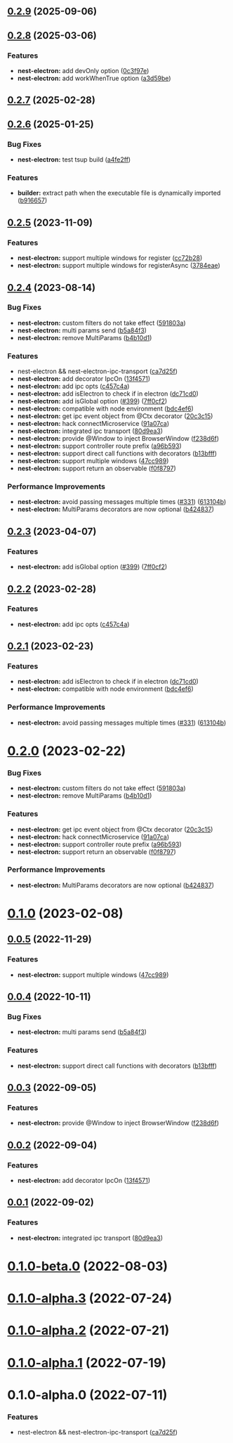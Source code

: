 ## [0.2.9](https://github.com/archergu/doubleshot/compare/nest-electron@0.2.8...nest-electron@0.2.9) (2025-09-06)



## [0.2.8](https://github.com/archergu/doubleshot/compare/nest-electron@0.2.7...nest-electron@0.2.8) (2025-03-06)


### Features

* **nest-electron:** add devOnly option ([0c3f97e](https://github.com/archergu/doubleshot/commit/0c3f97e210ab9c62ba4bedc52a0aed075df16405))
* **nest-electron:** add workWhenTrue option ([a3d59be](https://github.com/archergu/doubleshot/commit/a3d59befe12a5eb0d2034ac226d15f4dd08b1456))



## [0.2.7](https://github.com/archergu/doubleshot/compare/nest-electron@0.2.6...nest-electron@0.2.7) (2025-02-28)



## [0.2.6](https://github.com/archergu/doubleshot/compare/nest-electron@0.2.5...nest-electron@0.2.6) (2025-01-25)


### Bug Fixes

* **nest-electron:** test tsup build ([a4fe2ff](https://github.com/archergu/doubleshot/commit/a4fe2ff0cdf1d3a08f9a0953c718948b1a474552))


### Features

* **builder:** extract path when the executable file is dynamically imported ([b916657](https://github.com/archergu/doubleshot/commit/b9166574b16933f3d8ceaf5c3d334d843bc555af))



## [0.2.5](https://github.com/archergu/doubleshot/compare/nest-electron@0.2.4...nest-electron@0.2.5) (2023-11-09)


### Features

* **nest-electron:** support multiple windows for register ([cc72b28](https://github.com/archergu/doubleshot/commit/cc72b28176e01b980d857e1e1d12aa4b1a652c20))
* **nest-electron:** support multiple windows for registerAsync ([3784eae](https://github.com/archergu/doubleshot/commit/3784eae3975bbdf339c093727bdf6fa1bba8eea0))



## [0.2.4](https://github.com/archergu/doubleshot/compare/nest-electron@0.2.3...nest-electron@0.2.4) (2023-08-14)


### Bug Fixes

* **nest-electron:** custom filters do not take effect ([591803a](https://github.com/archergu/doubleshot/commit/591803a9077dba342f9083c5acd3b2aa5415f339))
* **nest-electron:** multi params send ([b5a84f3](https://github.com/archergu/doubleshot/commit/b5a84f3afc7268674558c8311d973b0d4277485f))
* **nest-electron:** remove MultiParams ([b4b10d1](https://github.com/archergu/doubleshot/commit/b4b10d19889ed9373808f3240d179febc4cfcc19))


### Features

* nest-electron && nest-electron-ipc-transport ([ca7d25f](https://github.com/archergu/doubleshot/commit/ca7d25fde9d03d85451491da09390d5377f020f9))
* **nest-electron:** add decorator IpcOn ([13f4571](https://github.com/archergu/doubleshot/commit/13f4571d7e7b0e46914bef8b208bd5ef3a3e46a6))
* **nest-electron:** add ipc opts ([c457c4a](https://github.com/archergu/doubleshot/commit/c457c4a50dde9d83e71350148ba5ae5866820c2a))
* **nest-electron:** add isElectron to check if in electron ([dc71cd0](https://github.com/archergu/doubleshot/commit/dc71cd01f1c6f8d9bcc165ab618718779e193987))
* **nest-electron:** add isGlobal option ([#399](https://github.com/archergu/doubleshot/issues/399)) ([7ff0cf2](https://github.com/archergu/doubleshot/commit/7ff0cf221e7703202758f6cb173384c7af6340bd))
* **nest-electron:** compatible with node environment ([bdc4ef6](https://github.com/archergu/doubleshot/commit/bdc4ef6e84fc974813cfa8858ad9392ef2cae3ce))
* **nest-electron:** get ipc event object from @Ctx decorator ([20c3c15](https://github.com/archergu/doubleshot/commit/20c3c1571e4a85c31a6f8f2cc4053b7cb0017cbf))
* **nest-electron:** hack connectMicroservice ([91a07ca](https://github.com/archergu/doubleshot/commit/91a07ca32cb726274a54359ab4241f36563f3dd0))
* **nest-electron:** integrated ipc transport ([80d9ea3](https://github.com/archergu/doubleshot/commit/80d9ea3b018e7a27411ee61d8c102039a9ede376))
* **nest-electron:** provide @Window to inject BrowserWindow ([f238d6f](https://github.com/archergu/doubleshot/commit/f238d6fb8a67e25733ec4f3537a816ccd66e50e5))
* **nest-electron:** support controller route prefix ([a96b593](https://github.com/archergu/doubleshot/commit/a96b59348ecc207d69c0507455759e20d669831e))
* **nest-electron:** support direct call functions with decorators ([b13bfff](https://github.com/archergu/doubleshot/commit/b13bfff20cd692c777ed62279b22889bd479cef5))
* **nest-electron:** support multiple windows ([47cc989](https://github.com/archergu/doubleshot/commit/47cc989f178481c8a0f0f6479f79b200887fbe2d))
* **nest-electron:** support return an observable ([f0f8797](https://github.com/archergu/doubleshot/commit/f0f87977c1b71316130cdc61fa3a27d2ae639057))


### Performance Improvements

* **nest-electron:** avoid passing messages multiple times ([#331](https://github.com/archergu/doubleshot/issues/331)) ([613104b](https://github.com/archergu/doubleshot/commit/613104bc24e5dfa4461fac69e1bce66df5d72868))
* **nest-electron:** MultiParams decorators are now optional ([b424837](https://github.com/archergu/doubleshot/commit/b424837fc50c00a9c4cd0f3ad0532ae7275d0160))



## [0.2.3](https://github.com/archergu/doubleshot/compare/nest-electron@0.2.2...nest-electron@0.2.3) (2023-04-07)


### Features

* **nest-electron:** add isGlobal option ([#399](https://github.com/archergu/doubleshot/issues/399)) ([7ff0cf2](https://github.com/archergu/doubleshot/commit/7ff0cf221e7703202758f6cb173384c7af6340bd))



## [0.2.2](https://github.com/archergu/doubleshot/compare/nest-electron@0.2.1...nest-electron@0.2.2) (2023-02-28)


### Features

* **nest-electron:** add ipc opts ([c457c4a](https://github.com/archergu/doubleshot/commit/c457c4a50dde9d83e71350148ba5ae5866820c2a))



## [0.2.1](https://github.com/archergu/doubleshot/compare/nest-electron@0.2.0...nest-electron@0.2.1) (2023-02-23)


### Features

* **nest-electron:** add isElectron to check if in electron ([dc71cd0](https://github.com/archergu/doubleshot/commit/dc71cd01f1c6f8d9bcc165ab618718779e193987))
* **nest-electron:** compatible with node environment ([bdc4ef6](https://github.com/archergu/doubleshot/commit/bdc4ef6e84fc974813cfa8858ad9392ef2cae3ce))


### Performance Improvements

* **nest-electron:** avoid passing messages multiple times ([#331](https://github.com/archergu/doubleshot/issues/331)) ([613104b](https://github.com/archergu/doubleshot/commit/613104bc24e5dfa4461fac69e1bce66df5d72868))



# [0.2.0](https://github.com/archergu/doubleshot/compare/nest-electron@0.1.0...nest-electron@0.2.0) (2023-02-22)


### Bug Fixes

* **nest-electron:** custom filters do not take effect ([591803a](https://github.com/archergu/doubleshot/commit/591803a9077dba342f9083c5acd3b2aa5415f339))
* **nest-electron:** remove MultiParams ([b4b10d1](https://github.com/archergu/doubleshot/commit/b4b10d19889ed9373808f3240d179febc4cfcc19))


### Features

* **nest-electron:** get ipc event object from @Ctx decorator ([20c3c15](https://github.com/archergu/doubleshot/commit/20c3c1571e4a85c31a6f8f2cc4053b7cb0017cbf))
* **nest-electron:** hack connectMicroservice ([91a07ca](https://github.com/archergu/doubleshot/commit/91a07ca32cb726274a54359ab4241f36563f3dd0))
* **nest-electron:** support controller route prefix ([a96b593](https://github.com/archergu/doubleshot/commit/a96b59348ecc207d69c0507455759e20d669831e))
* **nest-electron:** support return an observable ([f0f8797](https://github.com/archergu/doubleshot/commit/f0f87977c1b71316130cdc61fa3a27d2ae639057))


### Performance Improvements

* **nest-electron:** MultiParams decorators are now optional ([b424837](https://github.com/archergu/doubleshot/commit/b424837fc50c00a9c4cd0f3ad0532ae7275d0160))



# [0.1.0](https://github.com/archergu/doubleshot/compare/nest-electron@0.0.5...nest-electron@0.1.0) (2023-02-08)



## [0.0.5](https://github.com/archergu/doubleshot/compare/nest-electron@0.0.4...nest-electron@0.0.5) (2022-11-29)


### Features

* **nest-electron:** support multiple windows ([47cc989](https://github.com/archergu/doubleshot/commit/47cc989f178481c8a0f0f6479f79b200887fbe2d))



## [0.0.4](https://github.com/archergu/doubleshot/compare/nest-electron@0.0.3...nest-electron@0.0.4) (2022-10-11)


### Bug Fixes

* **nest-electron:** multi params send ([b5a84f3](https://github.com/archergu/doubleshot/commit/b5a84f3afc7268674558c8311d973b0d4277485f))


### Features

* **nest-electron:** support direct call functions with decorators ([b13bfff](https://github.com/archergu/doubleshot/commit/b13bfff20cd692c777ed62279b22889bd479cef5))



## [0.0.3](https://github.com/archergu/doubleshot/compare/nest-electron@0.0.2...nest-electron@0.0.3) (2022-09-05)


### Features

* **nest-electron:** provide @Window to inject BrowserWindow ([f238d6f](https://github.com/archergu/doubleshot/commit/f238d6fb8a67e25733ec4f3537a816ccd66e50e5))



## [0.0.2](https://github.com/archergu/doubleshot/compare/nest-electron@0.0.1...nest-electron@0.0.2) (2022-09-04)


### Features

* **nest-electron:** add decorator IpcOn ([13f4571](https://github.com/archergu/doubleshot/commit/13f4571d7e7b0e46914bef8b208bd5ef3a3e46a6))



## [0.0.1](https://github.com/archergu/doubleshot/compare/nest-electron@0.1.0-beta.0...nest-electron@0.0.1) (2022-09-02)


### Features

* **nest-electron:** integrated ipc transport ([80d9ea3](https://github.com/archergu/doubleshot/commit/80d9ea3b018e7a27411ee61d8c102039a9ede376))



# [0.1.0-beta.0](https://github.com/archergu/doubleshot/compare/nest-electron@0.1.0-alpha.3...nest-electron@0.1.0-beta.0) (2022-08-03)



# [0.1.0-alpha.3](https://github.com/archergu/doubleshot/compare/nest-electron@0.1.0-alpha.2...nest-electron@0.1.0-alpha.3) (2022-07-24)



# [0.1.0-alpha.2](https://github.com/archergu/doubleshot/compare/nest-electron@0.1.0-alpha.1...nest-electron@0.1.0-alpha.2) (2022-07-21)



# [0.1.0-alpha.1](https://github.com/archergu/doubleshot/compare/nest-electron@0.1.0-alpha.0...nest-electron@0.1.0-alpha.1) (2022-07-19)



# 0.1.0-alpha.0 (2022-07-11)


### Features

* nest-electron && nest-electron-ipc-transport ([ca7d25f](https://github.com/archergu/doubleshot/commit/ca7d25fde9d03d85451491da09390d5377f020f9))



